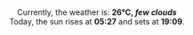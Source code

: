 <p  align="center"><br/>Currently, the weather is: <b> 26°C, <i>few clouds</i></b></br>Today, the sun rises at <b>05:27</b> and sets at <b>19:09</b>.</p>